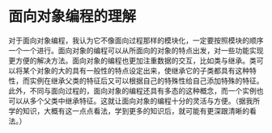 面向对象编程的理解
=================
对于面向对象编程，我认为它不像面向过程那样的模块化，一定要按照模块的顺序一个一个进行。面向对象的编程可以从所面向的对象的特点出发，对一些功能实现更方便的解决方法。面向对象的编程也更加注重数据的交互，比如类与继承。类可以将某个对象的大的具有一般性的特点设定出来，使继承它的子类都具有这种特性，而实例在继承父类的特征后又可以根据自己的特殊性给自己添加特殊的特征。此外，不同与面向过程的，面向对象的编程还具有多态的这种概念，而一个实例也可以从多个父类中继承特征。这就让面向对象的编程十分的灵活与方便。（据我所学的知识，大概有这一点点看法，学到更多的知识后，就可能有更深跟清晰的看法。）
